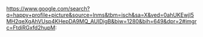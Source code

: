 https://www.google.com/search?q=happy+profile+picture&source=lnms&tbm=isch&sa=X&ved=0ahUKEwjI5MH2qeXgAhVUsp4KHepDA9MQ_AUIDigB&biw=1280&bih=649&dpr=2#imgrc=FtdiRGxfd2hupM:
